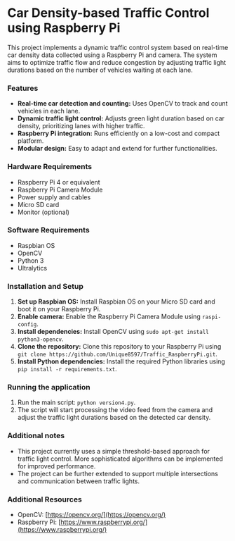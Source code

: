 
# Car Density-based Traffic Control using Raspberry Pi

This project implements a dynamic traffic control system based on real-time car density data collected using a Raspberry Pi and camera. The system aims to optimize traffic flow and reduce congestion by adjusting traffic light durations based on the number of vehicles waiting at each lane.

### Features

* **Real-time car detection and counting:** Uses OpenCV to track and count vehicles in each lane.
* **Dynamic traffic light control:** Adjusts green light duration based on car density, prioritizing lanes with higher traffic.
* **Raspberry Pi integration:** Runs efficiently on a low-cost and compact platform.
* **Modular design:** Easy to adapt and extend for further functionalities.

### Hardware Requirements

* Raspberry Pi 4 or equivalent
* Raspberry Pi Camera Module
* Power supply and cables
* Micro SD card
* Monitor (optional)

### Software Requirements

* Raspbian OS
* OpenCV
* Python 3
* Ultralytics

### Installation and Setup

1. **Set up Raspbian OS:** Install Raspbian OS on your Micro SD card and boot it on your Raspberry Pi.
2. **Enable camera:** Enable the Raspberry Pi Camera Module using `raspi-config`.
3. **Install dependencies:** Install OpenCV using `sudo apt-get install python3-opencv`.
4. **Clone the repository:** Clone this repository to your Raspberry Pi using `git clone https://github.com/Unique8597/Traffic_RaspberryPi.git`.
5. **Install Python dependencies:** Install the required Python libraries using `pip install -r requirements.txt`.

### Running the application

1. Run the main script: `python version4.py`.
2. The script will start processing the video feed from the camera and adjust the traffic light durations based on the detected car density.

### Additional notes

* This project currently uses a simple threshold-based approach for traffic light control. More sophisticated algorithms can be implemented for improved performance.
* The project can be further extended to support multiple intersections and communication between traffic lights.

### Additional Resources

* OpenCV: [https://opencv.org/](https://opencv.org/)
* Raspberry Pi: [https://www.raspberrypi.org/](https://www.raspberrypi.org/)
